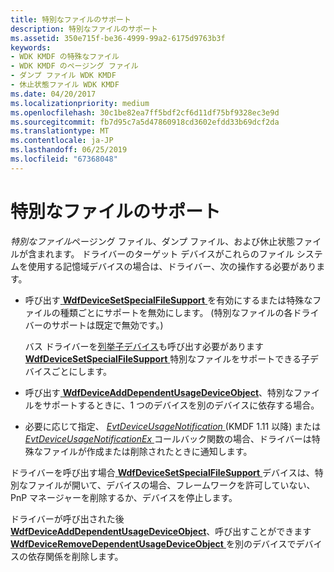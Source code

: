 ```yaml
---
title: 特別なファイルのサポート
description: 特別なファイルのサポート
ms.assetid: 350e715f-be36-4999-99a2-6175d9763b3f
keywords:
- WDK KMDF の特殊なファイル
- WDK KMDF のページング ファイル
- ダンプ ファイル WDK KMDF
- 休止状態ファイル WDK KMDF
ms.date: 04/20/2017
ms.localizationpriority: medium
ms.openlocfilehash: 30c1be82ea7ff5bdf2cf6d11df75bf9328ec3e9d
ms.sourcegitcommit: fb7d95c7a5d47860918cd3602efdd33b69dcf2da
ms.translationtype: MT
ms.contentlocale: ja-JP
ms.lasthandoff: 06/25/2019
ms.locfileid: "67368048"
---
```

# <a name="supporting-special-files"></a>特別なファイルのサポート


*特別なファイル*ページング ファイル、ダンプ ファイル、および休止状態ファイルが含まれます。 ドライバーのターゲット デバイスがこれらのファイル システムを使用する記憶域デバイスの場合は、ドライバー、次の操作する必要があります。

-   呼び出す[ **WdfDeviceSetSpecialFileSupport** ](https://docs.microsoft.com/windows-hardware/drivers/ddi/content/wdfdevice/nf-wdfdevice-wdfdevicesetspecialfilesupport)を有効にするまたは特殊なファイルの種類ごとにサポートを無効にします。 (特別なファイルの各ドライバーのサポートは既定で無効です。)

    バス ドライバーを[列挙子デバイス](enumerating-the-devices-on-a-bus.md)も呼び出す必要があります[ **WdfDeviceSetSpecialFileSupport** ](https://docs.microsoft.com/windows-hardware/drivers/ddi/content/wdfdevice/nf-wdfdevice-wdfdevicesetspecialfilesupport)特別なファイルをサポートできる子デバイスごとにします。

-   呼び出す[ **WdfDeviceAddDependentUsageDeviceObject**](https://docs.microsoft.com/windows-hardware/drivers/ddi/content/wdfdevice/nf-wdfdevice-wdfdeviceadddependentusagedeviceobject)、特別なファイルをサポートするときに、1 つのデバイスを別のデバイスに依存する場合。

-   必要に応じて指定、 [ *EvtDeviceUsageNotification* ](https://docs.microsoft.com/windows-hardware/drivers/ddi/content/wdfdevice/nc-wdfdevice-evt_wdf_device_usage_notification) (KMDF 1.11 以降) または[ *EvtDeviceUsageNotificationEx* ](https://docs.microsoft.com/windows-hardware/drivers/ddi/content/wdfdevice/nc-wdfdevice-evt_wdf_device_usage_notification_ex)コールバック関数の場合、ドライバーは特殊なファイルが作成または削除されたときに通知します。

ドライバーを呼び出す場合[ **WdfDeviceSetSpecialFileSupport** ](https://docs.microsoft.com/windows-hardware/drivers/ddi/content/wdfdevice/nf-wdfdevice-wdfdevicesetspecialfilesupport)デバイスは、特別なファイルが開いて、デバイスの場合、フレームワークを許可していない、PnP マネージャーを削除するか、デバイスを停止します。

ドライバーが呼び出された後[ **WdfDeviceAddDependentUsageDeviceObject**](https://docs.microsoft.com/windows-hardware/drivers/ddi/content/wdfdevice/nf-wdfdevice-wdfdeviceadddependentusagedeviceobject)、呼び出すことができます[ **WdfDeviceRemoveDependentUsageDeviceObject** ](https://docs.microsoft.com/windows-hardware/drivers/ddi/content/wdfdevice/nf-wdfdevice-wdfdeviceremovedependentusagedeviceobject)を別のデバイスでデバイスの依存関係を削除します。

 

 





